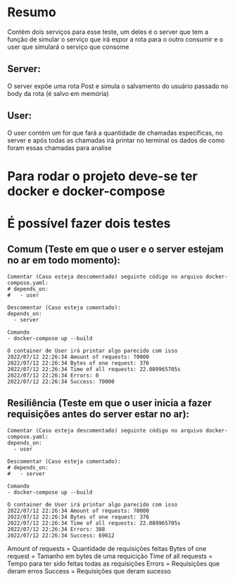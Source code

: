 # Resumo
Contém dois serviços para esse teste, um deles é o server que tem a função de simular o serviço que irá espor a rota para o outro consumir e o user que simulará o serviço que consome

## Server:
O server expõe uma rota Post e simula o salvamento do usuário passado no body da rota (é salvo em memória)

## User:
O user contém um for que fará a quantidade de chamadas específicas, no server e após todas as chamadas irá printar no terminal os dados de como foram essas chamadas para analise

# Para rodar o projeto deve-se ter docker e docker-compose

# É possível fazer dois testes

## Comum (Teste em que o user e o server estejam no ar em todo momento):
    Comentar (Caso esteja descomentado) seguinte código no arquivo docker-compose.yaml:
    # depends_on:
    #   - user

    Descomentar (Caso esteja comentado):
    depends_on:
      - server

    Comando 
    - docker-compose up --build

    O container de User irá printar algo parecido com isso
    2022/07/12 22:26:34 Amount of requests: 70000
    2022/07/12 22:26:34 Bytes of one request: 376
    2022/07/12 22:26:34 Time of all requests: 22.089965705s
    2022/07/12 22:26:34 Errors: 0
    2022/07/12 22:26:34 Success: 70000

## Resiliência (Teste em que o user inicia a fazer requisições antes do server estar no ar):
    Comentar (Caso esteja descomentado) seguinte código no arquivo docker-compose.yaml:
    depends_on:
      - user

    Descomentar (Caso esteja comentado):
    # depends_on:
    #   - server

    Comando 
    - docker-compose up --build

    O container de User irá printar algo parecido com isso
    2022/07/12 22:26:34 Amount of requests: 70000
    2022/07/12 22:26:34 Bytes of one request: 376
    2022/07/12 22:26:34 Time of all requests: 22.089965705s
    2022/07/12 22:26:34 Errors: 388
    2022/07/12 22:26:34 Success: 69612

Amount of requests = Quantidade de requisições feitas
Bytes of one request = Tamanho em bytes de uma requicição
Time of all requests = Tempo para ter sido feitas todas as requisições
Errors = Requisições que deram erros
Success = Requisições que deram sucesso
